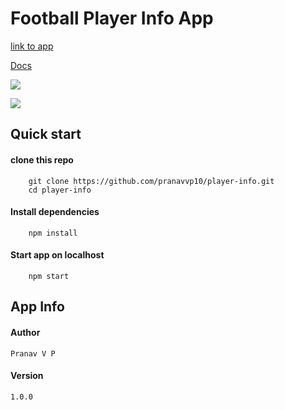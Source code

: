 # Football Player Info App

[link to app](https://football-player-info.herokuapp.com/)

[Docs](https://pranavvp10.github.io/player-info/)

![](https://i.imgur.com/aOnyIxP.png)

![](https://i.imgur.com/YWhx9Od.png)

## Quick start

#### clone this repo
        git clone https://github.com/pranavvp10/player-info.git
        cd player-info

#### Install dependencies
        npm install
     
#### Start app on localhost
        npm start

## App Info

#### Author
    Pranav V P

#### Version
    1.0.0
